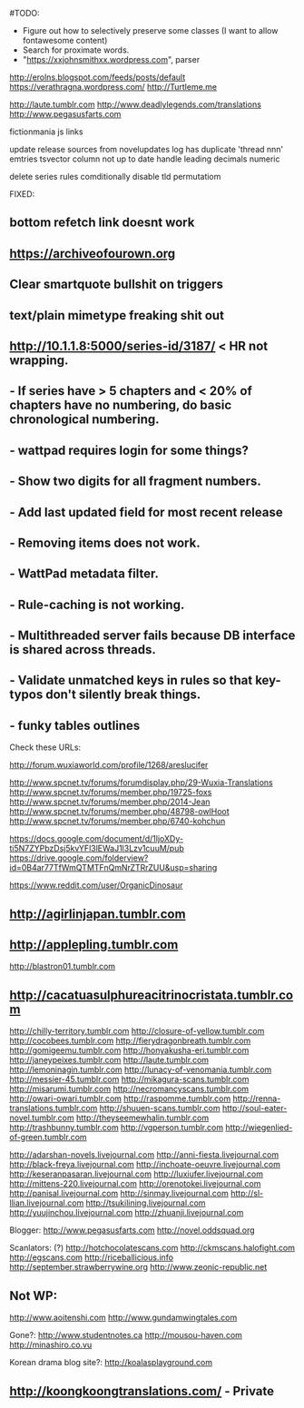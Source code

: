 #TODO:
 - Figure out how to selectively preserve some classes (I want to allow fontawesome content)
 - Search for proximate words.
 - "https://xxjohnsmithxx.wordpress.com", parser

 
http://erolns.blogspot.com/feeds/posts/default
https://verathragna.wordpress.com/
http://Turtleme.me

http://laute.tumblr.com
http://www.deadlylegends.com/translations
http://www.pegasusfarts.com

fictionmania js links 
 
update release sources from novelupdates
log has duplicate 'thread nnn' emtries 
tsvector column not up to date
handle leading decimals numeric

delete series
rules comditionally disable tld permutatiom

 FIXED:
 ## bottom refetch link doesnt work
 ## https://archiveofourown.org
 ## Clear smartquote bullshit on triggers 
 ## text/plain mimetype freaking shit out
 ## http://10.1.1.8:5000/series-id/3187/ < HR not wrapping.
 ## - If series have > 5 chapters and < 20% of chapters have no numbering, do basic chronological numbering.
 ## - wattpad requires login for some things?
 ## - Show two digits for all fragment numbers.
 ## - Add last updated field for most recent release
 ## - Removing items does not work.
 ## - WattPad metadata filter.
 ## - Rule-caching is not working.
 ## - Multithreaded server fails because DB interface is shared across threads.
 ## - Validate unmatched keys in rules so that key-typos don't silently break things.
 ## - funky tables outlines


Check these URLs:



http://forum.wuxiaworld.com/profile/1268/areslucifer

http://www.spcnet.tv/forums/forumdisplay.php/29-Wuxia-Translations
http://www.spcnet.tv/forums/member.php/19725-foxs
http://www.spcnet.tv/forums/member.php/2014-Jean
http://www.spcnet.tv/forums/member.php/48798-owlHoot
http://www.spcnet.tv/forums/member.php/6740-kohchun

https://docs.google.com/document/d/1ljoXDy-ti5N7ZYPbzDsj5kvYFl3lEWaJ1l3Lzv1cuuM/pub
https://drive.google.com/folderview?id=0B4ar77TfWmQTMTFnQmNrZTRrZUU&usp=sharing

https://www.reddit.com/user/OrganicDinosaur


## http://agirlinjapan.tumblr.com
## http://applepling.tumblr.com
http://blastron01.tumblr.com
## http://cacatuasulphureacitrinocristata.tumblr.com
http://chilly-territory.tumblr.com
http://closure-of-yellow.tumblr.com
http://cocobees.tumblr.com
http://fierydragonbreath.tumblr.com
http://gomigeemu.tumblr.com
http://honyakusha-eri.tumblr.com
http://janeypeixes.tumblr.com
http://laute.tumblr.com
http://lemoninagin.tumblr.com
http://lunacy-of-venomania.tumblr.com
http://messier-45.tumblr.com
http://mikagura-scans.tumblr.com
http://misarumi.tumblr.com
http://necromancyscans.tumblr.com
http://owari-owari.tumblr.com
http://raspomme.tumblr.com
http://renna-translations.tumblr.com
http://shuuen-scans.tumblr.com
http://soul-eater-novel.tumblr.com
http://theyseemewhalin.tumblr.com
http://trashbunny.tumblr.com
http://vgperson.tumblr.com
http://wiegenlied-of-green.tumblr.com


http://adarshan-novels.livejournal.com
http://anni-fiesta.livejournal.com
http://black-freya.livejournal.com
http://inchoate-oeuvre.livejournal.com
http://keseranpasaran.livejournal.com
http://luxiufer.livejournal.com
http://mittens-220.livejournal.com
http://orenotokei.livejournal.com
http://panisal.livejournal.com
http://sinmay.livejournal.com
http://sl-llian.livejournal.com
http://tsukilining.livejournal.com
http://yuujinchou.livejournal.com
http://zhuanji.livejournal.com




Blogger: 
http://www.pegasusfarts.com
http://novel.oddsquad.org


Scanlators: (?)
http://hotchocolatescans.com
http://ckmscans.halofight.com
http://egscans.com
http://riceballicious.info
http://september.strawberrywine.org
http://www.zeonic-republic.net

## Not WP:
http://www.aoitenshi.com
http://www.gundamwingtales.com


Gone?:
http://www.studentnotes.ca
http://mousou-haven.com
http://minashiro.co.vu

Korean drama blog site?:
http://koalasplayground.com


## http://koongkoongtranslations.com/ - Private